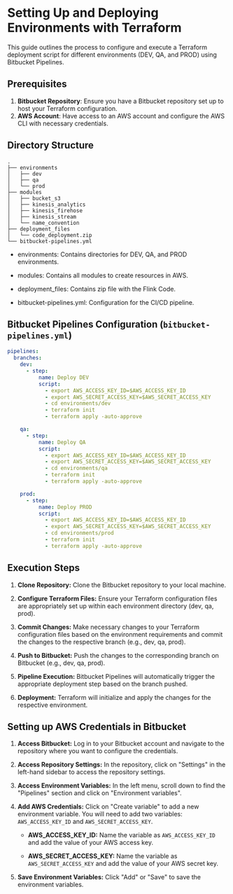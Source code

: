 # Setting Up and Deploying Environments with Terraform

This guide outlines the process to configure and execute a Terraform deployment script for different environments (DEV, QA, and PROD) using Bitbucket Pipelines.


## Prerequisites

1. **Bitbucket Repository**: Ensure you have a Bitbucket repository set up to host your Terraform configuration.
2. **AWS Account**: Have access to an AWS account and configure the AWS CLI with necessary credentials.

## Directory Structure

```plaintext
.
├── environments
│   ├── dev
│   ├── qa
│   └── prod
├── modules
│   ├── bucket_s3
│   ├── kinesis_analytics
│   ├── kinesis_firehose
│   ├── kinesis_stream
│   └── name_convention
├── deployment_files
│   └── code_deployment.zip
└── bitbucket-pipelines.yml
```
* environments: Contains directories for DEV, QA, and PROD environments.

* modules: Contains all modules to create resources in AWS.

* deployment_files: Contains zip file with the Flink Code.

* bitbucket-pipelines.yml: Configuration for the CI/CD pipeline.

## Bitbucket Pipelines Configuration (`bitbucket-pipelines.yml`)

```yaml
pipelines:
  branches:
    dev:
      - step:
          name: Deploy DEV
          script:
            - export AWS_ACCESS_KEY_ID=$AWS_ACCESS_KEY_ID
            - export AWS_SECRET_ACCESS_KEY=$AWS_SECRET_ACCESS_KEY
            - cd environments/dev
            - terraform init
            - terraform apply -auto-approve

    qa:
      - step:
          name: Deploy QA
          script:
            - export AWS_ACCESS_KEY_ID=$AWS_ACCESS_KEY_ID
            - export AWS_SECRET_ACCESS_KEY=$AWS_SECRET_ACCESS_KEY
            - cd environments/qa
            - terraform init
            - terraform apply -auto-approve

    prod:
      - step:
          name: Deploy PROD
          script:
            - export AWS_ACCESS_KEY_ID=$AWS_ACCESS_KEY_ID
            - export AWS_SECRET_ACCESS_KEY=$AWS_SECRET_ACCESS_KEY         
            - cd environments/prod
            - terraform init
            - terraform apply -auto-approve
```

## Execution Steps
1. **Clone Repository:** Clone the Bitbucket repository to your local machine.

2. **Configure Terraform Files:** Ensure your Terraform configuration files are appropriately set up within each environment directory (dev, qa, prod).

3. **Commit Changes:** Make necessary changes to your Terraform configuration files based on the environment requirements and commit the changes to the respective branch (e.g., dev, qa, prod).

4. **Push to Bitbucket:** Push the changes to the corresponding branch on Bitbucket (e.g., dev, qa, prod).

5. **Pipeline Execution:** Bitbucket Pipelines will automatically trigger the appropriate deployment step based on the branch pushed.

6. **Deployment:** Terraform will initialize and apply the changes for the respective environment.

## Setting up AWS Credentials in Bitbucket

1. **Access Bitbucket:**
   Log in to your Bitbucket account and navigate to the repository where you want to configure the credentials.

2. **Access Repository Settings:**
   In the repository, click on "Settings" in the left-hand sidebar to access the repository settings.

3. **Access Environment Variables:**
   In the left menu, scroll down to find the "Pipelines" section and click on "Environment variables".

4. **Add AWS Credentials:**
   Click on "Create variable" to add a new environment variable. You will need to add two variables: `AWS_ACCESS_KEY_ID` and `AWS_SECRET_ACCESS_KEY`.

   - **AWS_ACCESS_KEY_ID:** Name the variable as `AWS_ACCESS_KEY_ID` and add the value of your AWS access key.

   - **AWS_SECRET_ACCESS_KEY:** Name the variable as `AWS_SECRET_ACCESS_KEY` and add the value of your AWS secret key.

5. **Save Environment Variables:**
   Click "Add" or "Save" to save the environment variables.
